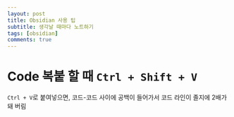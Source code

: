 ```yaml
---
layout: post
title: Obsidian 사용 팁
subtitle: 생각날 때마다 노트하기
tags: [obsidian]
comments: true
---
```

# Code 복붙 할 때 `Ctrl + Shift + V`

`Ctrl + V`로 붙여넣으면, 코드-코드 사이에 공백이 들어가서 코드 라인이 졸지에 2배가 돼 버림

